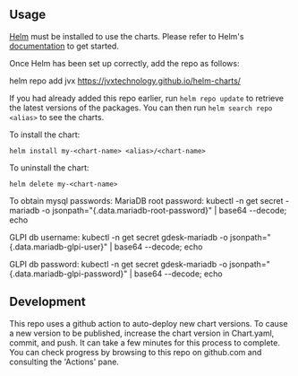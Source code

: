 ## Usage

[Helm](https://helm.sh) must be installed to use the charts.  Please refer to
Helm's [documentation](https://helm.sh/docs) to get started.

Once Helm has been set up correctly, add the repo as follows:

  helm repo add jvx https://jvxtechnology.github.io/helm-charts/

If you had already added this repo earlier, run `helm repo update` to retrieve
the latest versions of the packages.  You can then run `helm search repo
<alias>` to see the charts.

To install the <chart-name> chart:

    helm install my-<chart-name> <alias>/<chart-name>

To uninstall the chart:

    helm delete my-<chart-name>

To obtain mysql passwords:
  MariaDB root password:
    kubectl -n <namespace> get secret <release name>-mariadb -o jsonpath="{.data.mariadb-root-password}" | base64 --decode; echo
  
  GLPI db username:
    kubectl -n <namespace> get secret gdesk-mariadb -o jsonpath="{.data.mariadb-glpi-user}" | base64 --decode; echo
  
  GLPI db password:
    kubectl -n <namespace> get secret gdesk-mariadb -o jsonpath="{.data.mariadb-glpi-password}" | base64 --decode; echo


## Development

  This repo uses a github action to auto-deploy new chart versions. To cause a new version to be published, increase the chart version in Chart.yaml, commit, and push. It can take a few minutes for this process to complete. You can check progress by browsing to this repo on github.com and consulting the 'Actions' pane.
